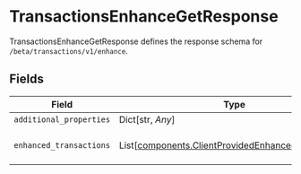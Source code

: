 # TransactionsEnhanceGetResponse

TransactionsEnhanceGetResponse defines the response schema for `/beta/transactions/v1/enhance`.


## Fields

| Field                                                                                                              | Type                                                                                                               | Required                                                                                                           | Description                                                                                                        |
| ------------------------------------------------------------------------------------------------------------------ | ------------------------------------------------------------------------------------------------------------------ | ------------------------------------------------------------------------------------------------------------------ | ------------------------------------------------------------------------------------------------------------------ |
| `additional_properties`                                                                                            | Dict[str, *Any*]                                                                                                   | :heavy_minus_sign:                                                                                                 | N/A                                                                                                                |
| `enhanced_transactions`                                                                                            | List[[components.ClientProvidedEnhancedTransaction](../../models/components/clientprovidedenhancedtransaction.md)] | :heavy_check_mark:                                                                                                 | An array of enhanced transactions.                                                                                 |